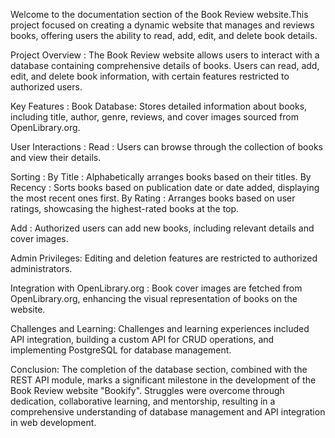 Welcome to the documentation section of the Book Review website.This project focused on creating a dynamic website that manages and reviews books, offering users the ability to read, add, edit, and delete book details.

Project Overview :
The Book Review website allows users to interact with a database containing comprehensive details of books. Users can read, add, edit, and delete book information, with certain features restricted to authorized users.

Key Features :
Book Database:
Stores detailed information about books, including title, author, genre, reviews, and cover images sourced from OpenLibrary.org.

User Interactions :
Read :
Users can browse through the collection of books and view their details.

Sorting :
By Title : Alphabetically arranges books based on their titles.
By Recency : Sorts books based on publication date or date added, displaying the most recent ones first.
By Rating : Arranges books based on user ratings, showcasing the highest-rated books at the top.

Add :
Authorized users can add new books, including relevant details and cover images.

Admin Privileges:
Editing and deletion features are restricted to authorized administrators.

Integration with OpenLibrary.org :
Book cover images are fetched from OpenLibrary.org, enhancing the visual representation of books on the website.

Challenges and Learning:
Challenges and learning experiences included API integration, building a custom API for CRUD operations, and implementing PostgreSQL for database management.

Conclusion:
The completion of the database section, combined with the REST API module, marks a significant milestone in the development of the Book Review website "Bookify". Struggles were overcome through dedication, collaborative learning, and mentorship, resulting in a comprehensive understanding of database management and API integration in web development.
